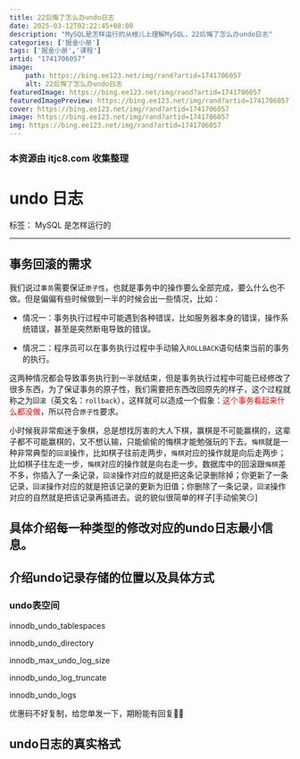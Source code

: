 ```yaml
---
title: 22后悔了怎么办undo日志
date: 2025-03-12T02:22:45+08:00
description: "MySQL是怎样运行的从根儿上理解MySQL，22后悔了怎么办undo日志"
categories: ['掘金小册']
tags: ['掘金小册','课程']
artid: "1741706057"
image:
    path: https://bing.ee123.net/img/rand?artid=1741706057
    alt: 22后悔了怎么办undo日志
featuredImage: https://bing.ee123.net/img/rand?artid=1741706057
featuredImagePreview: https://bing.ee123.net/img/rand?artid=1741706057
cover: https://bing.ee123.net/img/rand?artid=1741706057
image: https://bing.ee123.net/img/rand?artid=1741706057
img: https://bing.ee123.net/img/rand?artid=1741706057
---
```


### 本资源由 itjc8.com 收集整理
# undo 日志

标签： MySQL 是怎样运行的

---

## 事务回滚的需求
我们说过`事务`需要保证`原子性`，也就是事务中的操作要么全部完成，要么什么也不做。但是偏偏有些时候做到一半的时候会出一些情况，比如：

- 情况一：事务执行过程中可能遇到各种错误，比如服务器本身的错误，操作系统错误，甚至是突然断电导致的错误。

- 情况二：程序员可以在事务执行过程中手动输入`ROLLBACK`语句结束当前的事务的执行。

这两种情况都会导致事务执行到一半就结束，但是事务执行过程中可能已经修改了很多东西，为了保证事务的原子性，我们需要把东西改回原先的样子，这个过程就称之为`回滚`（英文名：`rollback`），这样就可以造成一个假象：<span style="color:red">这个事务看起来什么都没做</span>，所以符合`原子性`要求。

小时候我非常痴迷于象棋，总是想找厉害的大人下棋，赢棋是不可能赢棋的，这辈子都不可能赢棋的，又不想认输，只能偷偷的悔棋才能勉强玩的下去。`悔棋`就是一种非常典型的`回滚`操作，比如棋子往前走两步，`悔棋`对应的操作就是向后走两步；比如棋子往左走一步，`悔棋`对应的操作就是向右走一步。数据库中的回滚跟`悔棋`差不多，你插入了一条记录，`回滚`操作对应的就是把这条记录删除掉；你更新了一条记录，`回滚`操作对应的就是把该记录的更新为旧值；你删除了一条记录，`回滚`操作对应的自然就是把该记录再插进去。说的貌似很简单的样子[手动偷笑😏]


## 具体介绍每一种类型的修改对应的undo日志最小信息。



## 介绍undo记录存储的位置以及具体方式
### undo表空间

innodb_undo_tablespaces

innodb_undo_directory

innodb_max_undo_log_size

innodb_undo_log_truncate

innodb_undo_logs

优惠码不好复制，给您单发一下，期盼能有回复🙏🙏

## undo日志的真实格式
